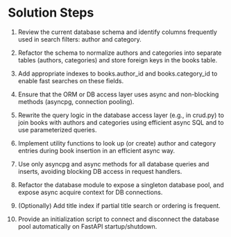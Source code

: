 # Solution Steps

1. Review the current database schema and identify columns frequently used in search filters: author and category.

2. Refactor the schema to normalize authors and categories into separate tables (authors, categories) and store foreign keys in the books table.

3. Add appropriate indexes to books.author_id and books.category_id to enable fast searches on these fields.

4. Ensure that the ORM or DB access layer uses async and non-blocking methods (asyncpg, connection pooling).

5. Rewrite the query logic in the database access layer (e.g., in crud.py) to join books with authors and categories using efficient async SQL and to use parameterized queries.

6. Implement utility functions to look up (or create) author and category entries during book insertion in an efficient async way.

7. Use only asyncpg and async methods for all database queries and inserts, avoiding blocking DB access in request handlers.

8. Refactor the database module to expose a singleton database pool, and expose async acquire context for DB connections.

9. (Optionally) Add title index if partial title search or ordering is frequent.

10. Provide an initialization script to connect and disconnect the database pool automatically on FastAPI startup/shutdown.

